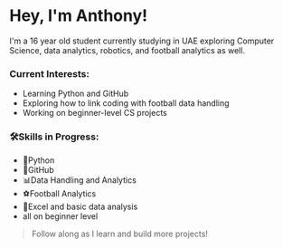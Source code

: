 # Hey, I'm Anthony!

I'm a 16 year old student currently studying in UAE exploring Computer Science, data analytics, robotics, and football analytics as well.

### Current Interests:
- Learning Python and GitHub
- Exploring how to link coding with football data handling
- Working on beginner-level CS projects

### 🛠️Skills in Progress:
- 🐍Python
- 📂GitHub
- 📊Data Handling and Analytics
- ⚽Football Analytics
- 📃Excel and basic data analysis
- all on beginner level

> Follow along as I learn and build more projects!
